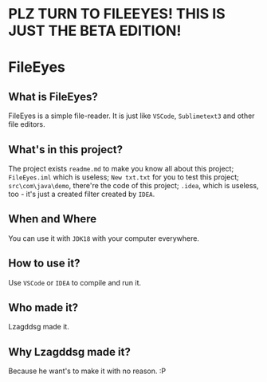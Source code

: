 # PLZ TURN TO FILEEYES! THIS IS JUST THE BETA EDITION! 
# FileEyes
## What is FileEyes? 
FileEyes is a simple file-reader. It is just like `VSCode`, `Sublimetext3` and other file editors.  
## What's in this project? 
The project exists `readme.md` to make you know all about this project; `FileEyes.iml` which is useless; `New txt.txt` for you to test this project; `src\com\java\demo`, there're the code of this project; `.idea`, which is useless, too - it's just a created filter created by `IDEA`.  
## When and Where
You can use it with `JDK18` with your computer everywhere.  
## How to use it? 
Use `VSCode` or `IDEA` to compile and run it.  
## Who made it? 
Lzagddsg made it.  
## Why Lzagddsg made it? 
Because he want's to make it with no reason. :P
